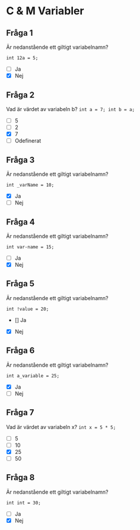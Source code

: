 # C & M Variabler

## Fråga 1
Är nedanstående ett giltigt variabelnamn?

```
int 12a = 5;
```

- [ ] Ja
- [x] Nej

## Fråga 2
Vad är värdet av variabeln b? `int a = 7; int b = a;`

- [ ] 5
- [ ] 2
- [x] 7
- [ ] Odefinerat

## Fråga 3
Är nedanstående ett giltigt variabelnamn?

```
int _varName = 10;
```

- [x] Ja
- [ ] Nej

## Fråga 4
Är nedanstående ett giltigt variabelnamn?

```
int var-name = 15;
```

- [ ] Ja
- [x] Nej

## Fråga 5
Är nedanstående ett giltigt variabelnamn?

```
int !value = 20;
```

- [] Ja
- [x] Nej

## Fråga 6
Är nedanstående ett giltigt variabelnamn?

```
int a_variable = 25;
```

- [x] Ja
- [ ] Nej

## Fråga 7
Vad är värdet av variabeln x? `int x = 5 * 5;`

- [ ] 5
- [ ] 10
- [x] 25
- [ ] 50

## Fråga 8
Är nedanstående ett giltigt variabelnamn?

```
int int = 30;
```

- [ ] Ja
- [x] Nej
